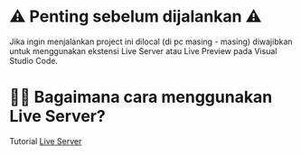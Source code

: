 # ⚠ Penting sebelum dijalankan ⚠
Jika ingin menjalankan project ini dilocal (di pc masing - masing) diwajibkan untuk menggunakan ekstensi Live Server atau Live Preview pada Visual Studio Code.

# 💁‍♀️ Bagaimana cara menggunakan Live Server?
Tutorial [Live Server](https://www.youtube.com/watch?v=I2PlgSGT2Ls)